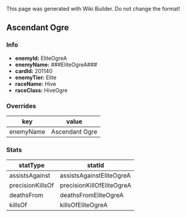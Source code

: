 <span class="wiki-builder">This page was generated with Wiki Builder. Do not change the format!</span>

## Ascendant Ogre
### Info
* **enemyId:** EliteOgreA
* **enemyName:** ###EliteOgreA###
* **cardId:** 201140
* **enemyTier:** Elite
* **raceName:** Hive
* **raceClass:** HiveOgre

### Overrides
key | value
--- | -----
enemyName | Ascendant Ogre

### Stats
statType | statId
-------- | ------
assistsAgainst | assistsAgainstEliteOgreA
precisionKillsOf | precisionKillOfEliteOgreA
deathsFrom | deathsFromEliteOgreA
killsOf | killsOfEliteOgreA

